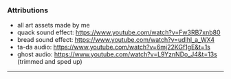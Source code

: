 ###  Attributions
- all art assets made by me
- quack sound effect: https://www.youtube.com/watch?v=Fw3RB7xnb80
- bread sound effect: https://www.youtube.com/watch?v=udIhl_a_WX4
- ta-da audio: https://www.youtube.com/watch?v=6mj22KGf1gE&t=1s
- ghost audio: https://www.youtube.com/watch?v=L9YznNDo_J4&t=13s (trimmed and sped up)
  
---

